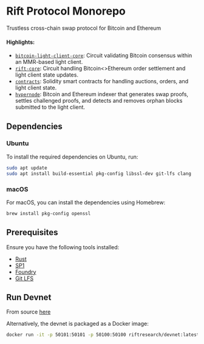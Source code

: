 # Rift Protocol Monorepo  
Trustless cross-chain swap protocol for Bitcoin and Ethereum

#### Highlights:
- [`bitcoin-light-client-core`](./crates/bitcoin-light-client-core/): Circuit validating Bitcoin consensus within an MMR-based light client.
- [`rift-core`](./crates/rift-core/): Circuit handling Bitcoin<>Ethereum order settlement and light client state updates.
- [`contracts`](./contracts): Solidity smart contracts for handling auctions, orders, and light client state.
- [`hypernode`](./bin/hypernode): Bitcoin and Ethereum indexer that generates swap proofs, settles challenged proofs, and detects and removes orphan blocks submitted to the light client.

## Dependencies

### Ubuntu
To install the required dependencies on Ubuntu, run:
```sh
sudo apt update
sudo apt install build-essential pkg-config libssl-dev git-lfs clang
```

### macOS
For macOS, you can install the dependencies using Homebrew:
```sh
brew install pkg-config openssl
```

## Prerequisites
Ensure you have the following tools installed:

- [Rust](https://doc.rust-lang.org/cargo/getting-started/installation.html)
- [SP1](https://docs.succinct.xyz/docs/sp1/getting-started/install)
- [Foundry](https://book.getfoundry.sh/getting-started/installation)
- [Git LFS](https://git-lfs.github.com/)

  
## Run Devnet
From source [here](./bin/devnet-cli/README.md)

Alternatively, the devnet is packaged as a Docker image: 
```sh
docker run -it -p 50101:50101 -p 50100:50100 riftresearch/devnet:latest
```